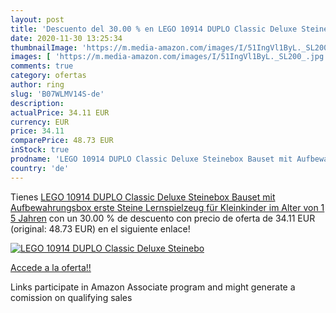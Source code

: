 ```yaml
---
layout: post
title: 'Descuento del 30.00 % en LEGO 10914 DUPLO Classic Deluxe Steinebo'
date: 2020-11-30 13:25:34
thumbnailImage: 'https://m.media-amazon.com/images/I/51IngVl1ByL._SL200_.jpg'
images: [ 'https://m.media-amazon.com/images/I/51IngVl1ByL._SL200_.jpg' ]
comments: true
category: ofertas
author: ring
slug: 'B07WLMV14S-de'
description:
actualPrice: 34.11 EUR
currency: EUR
price: 34.11
comparePrice: 48.73 EUR
inStock: true
prodname: 'LEGO 10914 DUPLO Classic Deluxe Steinebox Bauset mit Aufbewahrungsbox  erste Steine Lernspielzeug für Kleinkinder im Alter von 1 5 Jahren'
country: 'de'
---
```


Tienes [LEGO 10914 DUPLO Classic Deluxe Steinebox Bauset mit Aufbewahrungsbox  erste Steine Lernspielzeug für Kleinkinder im Alter von 1 5 Jahren](https://www.amazon.de/dp/B07WLMV14S/?tag=tolees0ca-21) con un 30.00 % de descuento con precio de oferta de 34.11 EUR (original: 48.73 EUR) en el siguiente enlace!

[![LEGO 10914 DUPLO Classic Deluxe Steinebo](https://m.media-amazon.com/images/I/51IngVl1ByL._SL200_.jpg)](https://www.amazon.de/dp/B07WLMV14S/?tag=tolees0ca-21)

[Accede a la oferta!!](https://www.amazon.de/dp/B07WLMV14S/?tag=tolees0ca-21)

Links participate in Amazon Associate program and might generate a comission on qualifying sales


